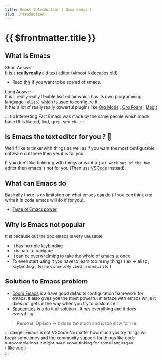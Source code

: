 ```yaml
---
title: Emacs Introduction ( Doom emacs )
slug: Introduction
---
```


# {{ $frontmatter.title }}
## What is Emacs

Short Answer :  
It is a __really really__ old text editor (Almost 4 decades old).  
- Read [this](https://opensource.com/resources/what-emacs) if you want to be scared of emacs.

Long Answer :  
It is a really really flexible text editor which has its own programming language `(elisp)` which is used to configure it.  
It has a lot of really really powerful plugins like [Org Mode](https://orgmode.org/) , [Org Roam](https://www.orgroam.com/) , [Magit](https://magit.vc/)

::: tip Interesting Fact
Emacs was made by the same people which made base Utils like cd, find, grep, sed etc.
:::

## Is Emacs the text editor for you ? :thinking:
Well if like to tinker with things as well as if you want the most configurable software out there then yes it is for you.

If you don't like tinkering with things or want a `just work out of the box` editor then emacs is not for you (Then use [VSCode](https://code.visualstudio.com/) instead).

## What can Emacs do
Basically there is no limitation on what emacs can do (if you can think and write it in code emacs will do if for you).
- [Taste of Emacs power](https://www.redhat.com/sysadmin/5-emacs-features-to-love)

## Why is Emacs not popular
It is because out the box emacs is very unusable.
- It has horrible keybinding
- It is hard to navigate
- It can be overwhelming to take the whole of emacs at once
- To even start using it you have to learn too many things ( ex -> elisp , keybinding , terms commonly used in emacs etc )

## Solution to Emacs problem
- [Doom Emacs](https://github.com/doomemacs/doomemacs) is a have good defaults configuration framework for emacs.
  It also gives you the most powerful interface with emacs while it does not gets in the way when you try to customize it.
- [Spacemacs](https://www.spacemacs.org/) is a do it all solution . It has everything and it does everything.  
> Personal Opinion -> It does too much and is too slow for me


::: danger Emacs is not VSCode
No matter how much you try things will break sometimes and the community support for things like code autocompletions it might need some tinking for some languages <br/>( like vue )  
:::
